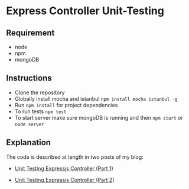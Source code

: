 # Express Controller Unit-Testing

## Requirement
- node
- npm
- mongoDB

## Instructions
- Clone the repository
- Globally install mocha and istanbul `npm install mocha istanbul -g`
- Run `npm install` for project dependencies
- To run tests `npm test`
- To start server make sure mongoDB is running and then `npm start` or `node server`

## Explanation

The code is described at length in two posts of my blog:

- [Unit Testing Expressjs Controller (Part 1)](https://techigness.com/unit-testing-expressjs-controller-part-1/)

- [Unit Testing Expressjs Controller (Part 2)](https://techigness.com/unit-testing-expressjs-controller-part-2/)
